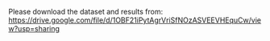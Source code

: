 Please download the dataset and results from: https://drive.google.com/file/d/1OBF21iPytAgrVriSfNOzASVEEVHEquCw/view?usp=sharing
